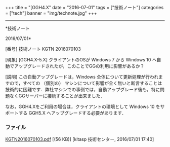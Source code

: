 ﻿+++
title = "[GGH4.X"
date = "2016-07-01"
tags = ["技術ノート"]
categories = ["tech"]
banner = "img/technote.jpg"
+++

-----------------------------------------------------------------------------------------------------------------------------

*技術ノート

2016/07/01*


[番号]
技術ノート KGTN 2016070103

[現象]
[GGH4.X-5.X] クライアントのOSが Windows 7 から Windows 10
へ自動でアップグレードされたが，このことでGGの利用に影響があるか？

[説明]
この自動アップグレードは，Windows
全体について更新処理が行われますので，すべての （個別の）
マシンについて影響が全く無いと断言することは技術的に困難です．弊社マシンでの事例では，自動アップグレード後も，特に問題なくGGサーバーに接続することが出来ました．

なお，GGH4.Xをご利用の場合は，クライアントの環境として Windows 10
をサポートする GGH5.X へアップグレードする必要があります．


### ファイル

 
 


[KGTN2016070103.pdf](http://techreport.kitasp.net/attachments/download/2774/KGTN2016070103.pdf)
 [(56 KB)] [kitasp 技術センター, 2016/07/01
17:40]


 


 

